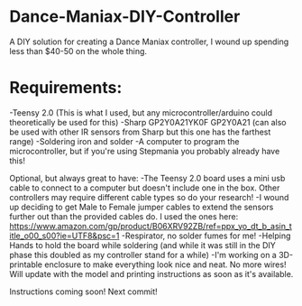 # Dance-Maniax-DIY-Controller
A DIY solution for creating a Dance Maniax controller, I wound up spending less than $40-50 on the whole thing.

# Requirements:
-Teensy 2.0 (This is what I used, but any microcontroller/arduino could theoretically be used for this)
-Sharp GP2Y0A21YK0F GP2Y0A21 (can also be used with other IR sensors from Sharp but this one has the farthest range)
-Soldering iron and solder
-A computer to program the microcontroller, but if you're using Stepmania you probably already have this!

Optional, but always great to have:
-The Teensy 2.0 board uses a mini usb cable to connect to a computer but doesn't include one in the box. Other controllers may require different cable types so do your research!
-I wound up deciding to get Male to Female jumper cables to extend the sensors further out than the provided cables do. I used the ones here: https://www.amazon.com/gp/product/B06XRV92ZB/ref=ppx_yo_dt_b_asin_title_o00_s00?ie=UTF8&psc=1
-Respirator, no solder fumes for me!
-Helping Hands to hold the board while soldering (and while it was still in the DIY phase this doubled as my controller stand for a while)
-I'm working on a 3D-printable enclosure to make everything look nice and neat. No more wires! Will update with the model and printing instructions as soon as it's available.

Instructions coming soon! Next commit!
